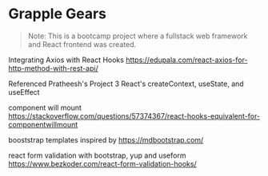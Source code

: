 # Grapple Gears
>Note: This is a bootcamp project where a fullstack web framework and React frontend was created.

Integrating Axios with React Hooks
https://edupala.com/react-axios-for-http-method-with-rest-api/

Referenced Pratheesh's Project 3 React's createContext, useState, and useEffect

component will mount
https://stackoverflow.com/questions/57374367/react-hooks-equivalent-for-componentwillmount

booststrap templates inspired by 
https://mdbootstrap.com/

react form validation with bootstrap, yup and useform
https://www.bezkoder.com/react-form-validation-hooks/